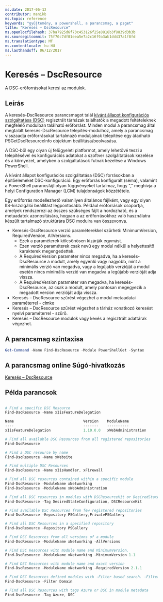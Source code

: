 ```yaml
---
ms.date: 2017-06-12
contributor: manikb
ms.topic: reference
keywords: "gyűjtemény, a powershell, a parancsmag, a psget"
title: "Keresés – DscResource"
ms.openlocfilehash: 37ba7925d6f73c453126f25e0818b3f8839d3b3b
ms.sourcegitcommit: 75f70c7df01eea5e7a2c16f9a3ab1dd437a1f8fd
ms.translationtype: MT
ms.contentlocale: hu-HU
ms.lasthandoff: 06/12/2017
---
```

# <a name="find-dscresource"></a>Keresés – DscResource

A DSC-erőforrásokat keresi az modulok.

## <a name="description"></a>Leírás

A keresés-DscResource parancsmagot talál [kívánt állapot konfigurációs szolgáltatása (DSC)](https://msdn.microsoft.com/en-us/PowerShell/dsc/overview) regisztrált tárházak találhatók a megadott feltételeknek megfelelő modulban található erőforrást.
Minden modul a parancsmag által megtalált keresés-DscResource telepítés-modulhoz, amely a parancsmag visszaadja erőforrásokat tartalmazó moduljainak telepítése egy átadható PSGetDscResourceInfo objektum beállítása/beolvasása.

A DSC-ből egy olyan új felügyeleti platformot, amely lehetővé teszi a telepítésével és konfigurációs adatokat a szoftver szolgáltatások kezelése és a környezet, amelyben a szolgáltatások futnak kezelése a Windows PowerShell.

A kívánt állapot konfigurációs szolgáltatása (DSC) forrásokban a építőelemeket DSC-konfiguráció. Egy erőforrás konfigurált (séma), valamint a PowerShell parancsfájl olyan függvényeket tartalmaz, hogy "," meghívja a helyi Configuration Manager (LCM) tulajdonságok közzététele.

Egy erőforrás modellezhető valamilyen általános fájlként, vagy egy olyan IIS-kiszolgálói beállítást legpontosabb. Például erőforrások csoportja, amelyek rendszerezi az összes szükséges fájlt a hordozható, és a metaadatok azonosítására, hogyan a az erőforrásokhoz való használatra készült tartalmazó struktúrára DSC modulra van összevonva.

- Keresés-DscResource verzió paraméterekkel szűrheti: MinimumVersion, RequiredVersion, AllVersions.
  - Ezek a paraméterek kölcsönösen kizárják egymást.
  - Ezen verzió paraméterek csak nevű egy modul nélkül a helyettesítő karakterek megengedettek.
  - A RequiredVersion paraméter nincs megadva, ha a keresés-DscResource a modult, amely egyenlő vagy nagyobb, mint a minimális verzió van megadva, vagy a legújabb verzióját a modul esetén nincs minimális verzió van megadva a legújabb verzióját adja vissza.
  - A RequiredVersion paraméter van megadva, ha keresés-DscResource, az csak a modult, amely pontosan megegyezik a megadott version verzióját adja vissza.
- Keresés – DscResource szűrést végezhet a modul metaadatai paraméterrel - címke
- Keresés – DscResource szűrést végezhet a tárház vonatkozó keresést nyelvi paraméterrel - szűrő.
- Keresés – DscResource modulok vagy kevés a regisztrált adattárak végezhet.

## <a name="cmdlet-syntax"></a>A parancsmag szintaxisa
```powershell
Get-Command -Name Find-DscResource -Module PowerShellGet -Syntax
```

## <a name="cmdlet-online-help-reference"></a>A parancsmag online Súgó-hivatkozás

[Keresés – DscResource](http://go.microsoft.com/fwlink/?LinkId=517196)

## <a name="example-commands"></a>Példa parancsok
```powershell

# Find a specific DSC Resource
Find-DscResource -Name xIisFeatureDelegation

Name                                Version    ModuleName                          Repository
----                                -------    ----------                          ----------
xIisFeatureDelegation               1.10.0.0   xWebAdministration                  PSGallery

# Find all available DSC Resources from all registered repositories
Find-DscResource

# Find a DSC resource by name
Find-DscResource -Name xWebsite

# Find multiple DSC Resources
Find-DscResource -Name xIisHandler, xFirewall

# Find all DSC resources contained within a specific module
Find-DscResource -ModuleName xNetworking
Find-DscResource -ModuleName xWebAdministration

# Find all DSC resources in modules with DSCResourceKit or DesiredStateConfiguration
Find-DscResource -Tag DesiredStateConfiguration, DSCResourceKit

# Find available DSC Resources from few registered repositories
Find-DscResource -Repository PSGallery,PrivatePSGallery

# Find all DSC Resources in a specified repository
Find-DscResource -Repository PSGallery

# Find DSC Resources from all versions of a module
Find-DscResource -ModuleName xNetworking -AllVersions

# Find DSC Resources with module name and MinimumVersion.
Find-DscResource -ModuleName xNetworking -MinimumVersion 1.1

# Find DSC Resources with module name and exact version
Find-DscResource -ModuleName xNetworking -RequiredVersion 2.1.1

# Find DSC Resources defined modules with -Filter based search. -Filter searches in description and module names
Find-DscResource -Filter Domain

# Find all DSC Resources with tags Azure or DSC in module metadata
Find-DscResource -Tag Azure, DSC

```

